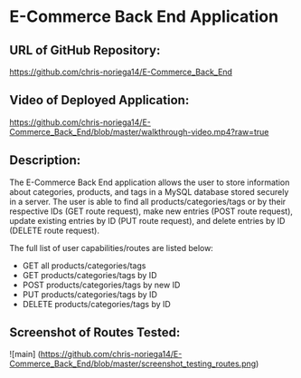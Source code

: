 # E-Commerce Back End Application

## URL of GitHub Repository: 

https://github.com/chris-noriega14/E-Commerce_Back_End

## Video of Deployed Application: 

https://github.com/chris-noriega14/E-Commerce_Back_End/blob/master/walkthrough-video.mp4?raw=true

## Description: 

The E-Commerce Back End application allows the user to store information about categories, products, and tags in a MySQL database stored securely in a server. The user is able to find all products/categories/tags or by their respective IDs (GET route request), make new entries (POST route request), update existing entries by ID (PUT route request), and delete entries by ID (DELETE route request). 

The full list of user capabilities/routes are listed below:

* GET all products/categories/tags
* GET products/categories/tags by ID
* POST products/categories/tags by new ID
* PUT products/categories/tags by ID
* DELETE products/categories/tags by ID

## Screenshot of Routes Tested:

![main] (https://github.com/chris-noriega14/E-Commerce_Back_End/blob/master/screenshot_testing_routes.png)
